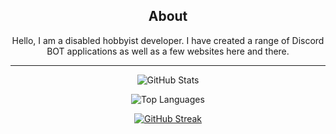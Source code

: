 <div align="center">
  
## About
Hello, I am a disabled hobbyist developer. I have created a range of Discord BOT applications as well as a few websites here and there.

-------------------
 
![GitHub Stats](https://github-readme-stats-tbr-development.vercel.app/api?username=PhantomNimbi&show_icons=true&theme=radical&count_private=true&include_all_commits=true&role=OWNER,ORGANIZATION_MEMBER,COLLABORATOR&orgs=tbr-development)

![Top Languages](https://github-readme-stats-tbr-development.vercel.app/api/top-langs?username=PhantomNimbi&show_icons=true&theme=radical&langs_count=5&include_private=true&layout=compact)

[![GitHub Streak](http://github-readme-streak-stats.herokuapp.com?user=PhantomNimbi&theme=radical)](https://git.io/streak-stats)

 <div>
